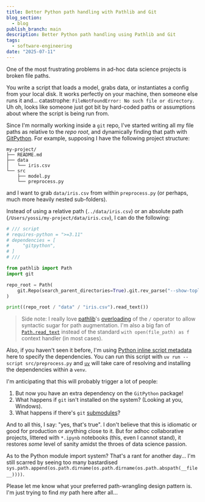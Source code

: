 ```yaml
---
title: Better Python path handling with Pathlib and Git
blog_section:
  - blog
publish_branch: main
description: Better Python path handling using Pathlib and Git
tags:
  - software-engineering
date: "2025-07-11"
---
```


One of the most frustrating problems in ad-hoc data science projects is broken file paths.

You write a script that loads a model, grabs data, or instantiates a config from your local disk. It works perfectly on your machine, then someone else runs it and… catastrophe: `FileNotFoundError: No such file or directory`. Uh oh, looks like someone just got bit by hard-coded paths or assumptions about where the script is being run from.

Since I'm normally working inside a `git` repo, I've started writing all my file paths as relative to the _repo root_, and dynamically finding that path with [GitPython](https://github.com/gitpython-developers/GitPython). For example, supposing I have the following project structure:

```text
my-project/
├── README.md
├── data
│   └── iris.csv
└── src
    ├── model.py
    └── preprocess.py
```

and I want to grab `data/iris.csv` from within `preprocess.py` (or perhaps, much more heavily nested sub-folders).

Instead of using a relative path (`../data/iris.csv`) or an absolute path (`/Users/yossi/my-project/data/iris.csv`), I can do the following:

```python
# /// script
# requires-python = ">=3.11"
# dependencies = [
#     "gitpython",
# ]
# ///

from pathlib import Path
import git

repo_root = Path(
    git.Repo(search_parent_directories=True).git.rev_parse("--show-toplevel")
)

print((repo_root / "data" / "iris.csv").read_text())
```

> Side note: I really love [pathlib](https://docs.python.org/3/library/pathlib.html)'s [overloading](https://github.com/python/cpython/blob/175ada2806abef16187361ba4ad5242fb9284f60/Lib/pathlib/_local.py#L148) of the `/` operator to allow syntactic sugar for path augmentation. I'm also a big fan of [`Path.read_text`](https://docs.python.org/3/library/pathlib.html#pathlib.Path.read_text) instead of the standard `with open(file_path) as f` context handler (in most cases).

Also, if you haven't seen it before, I'm using [Python inline script metadata](https://packaging.python.org/en/latest/specifications/inline-script-metadata/) here to specify the dependencies. You can run this script with `uv run --script src/preprocess.py` and [`uv`](https://github.com/astral-sh/uv) will take care of resolving and installing the dependencies within a `venv`.

I'm anticipating that this will probably trigger a lot of people:
1. But now you have an extra dependency on the `GitPython` package!
2. What happens if `git` isn't installed on the system? (Looking at you, Windows).
3. What happens if there's `git` [submodules](https://git-scm.com/book/en/v2/Git-Tools-Submodules)?

And to all this, I say: "yes, that's true". I don't believe that this is idiomatic or good for production or anything close to it. But for adhoc collaborative projects, littered with `*.ipynb` notebooks (this, even I cannot stand), it restores _some_ level of sanity amidst the throes of data science passion.

As to the Python module import system? That's a rant for another day...
I'm still scarred by seeing too many bastardised `sys.path.append(os.path.dirname(os.path.dirname(os.path.abspath(__file__))))`.

Please let me know what your preferred path-wrangling design pattern is. I'm just trying to find _my_ path here after all...
